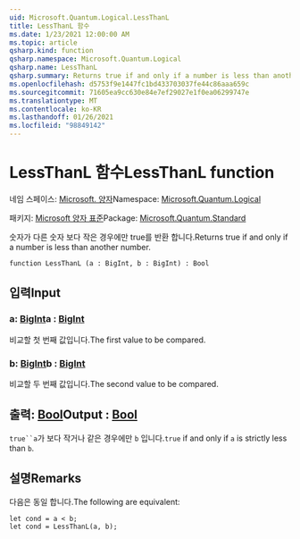 ```yaml
---
uid: Microsoft.Quantum.Logical.LessThanL
title: LessThanL 함수
ms.date: 1/23/2021 12:00:00 AM
ms.topic: article
qsharp.kind: function
qsharp.namespace: Microsoft.Quantum.Logical
qsharp.name: LessThanL
qsharp.summary: Returns true if and only if a number is less than another number.
ms.openlocfilehash: d5753f9e1447fc1bd433703037fe44c86aaa659c
ms.sourcegitcommit: 71605ea9cc630e84e7ef29027e1f0ea06299747e
ms.translationtype: MT
ms.contentlocale: ko-KR
ms.lasthandoff: 01/26/2021
ms.locfileid: "98849142"
---
```

# <a name="lessthanl-function"></a><span data-ttu-id="94106-102">LessThanL 함수</span><span class="sxs-lookup"><span data-stu-id="94106-102">LessThanL function</span></span>

<span data-ttu-id="94106-103">네임 스페이스: [Microsoft. 양자](xref:Microsoft.Quantum.Logical)</span><span class="sxs-lookup"><span data-stu-id="94106-103">Namespace: [Microsoft.Quantum.Logical](xref:Microsoft.Quantum.Logical)</span></span>

<span data-ttu-id="94106-104">패키지: [Microsoft 양자 표준](https://nuget.org/packages/Microsoft.Quantum.Standard)</span><span class="sxs-lookup"><span data-stu-id="94106-104">Package: [Microsoft.Quantum.Standard](https://nuget.org/packages/Microsoft.Quantum.Standard)</span></span>


<span data-ttu-id="94106-105">숫자가 다른 숫자 보다 작은 경우에만 true를 반환 합니다.</span><span class="sxs-lookup"><span data-stu-id="94106-105">Returns true if and only if a number is less than another number.</span></span>

```qsharp
function LessThanL (a : BigInt, b : BigInt) : Bool
```


## <a name="input"></a><span data-ttu-id="94106-106">입력</span><span class="sxs-lookup"><span data-stu-id="94106-106">Input</span></span>

### <a name="a--bigint"></a><span data-ttu-id="94106-107">a: [BigInt](xref:microsoft.quantum.lang-ref.bigint)</span><span class="sxs-lookup"><span data-stu-id="94106-107">a : [BigInt](xref:microsoft.quantum.lang-ref.bigint)</span></span>

<span data-ttu-id="94106-108">비교할 첫 번째 값입니다.</span><span class="sxs-lookup"><span data-stu-id="94106-108">The first value to be compared.</span></span>


### <a name="b--bigint"></a><span data-ttu-id="94106-109">b: [BigInt](xref:microsoft.quantum.lang-ref.bigint)</span><span class="sxs-lookup"><span data-stu-id="94106-109">b : [BigInt](xref:microsoft.quantum.lang-ref.bigint)</span></span>

<span data-ttu-id="94106-110">비교할 두 번째 값입니다.</span><span class="sxs-lookup"><span data-stu-id="94106-110">The second value to be compared.</span></span>



## <a name="output--bool"></a><span data-ttu-id="94106-111">출력: [Bool](xref:microsoft.quantum.lang-ref.bool)</span><span class="sxs-lookup"><span data-stu-id="94106-111">Output : [Bool](xref:microsoft.quantum.lang-ref.bool)</span></span>

<span data-ttu-id="94106-112">`true``a`가 보다 작거나 같은 경우에만 `b` 입니다.</span><span class="sxs-lookup"><span data-stu-id="94106-112">`true` if and only if `a` is strictly less than `b`.</span></span>

## <a name="remarks"></a><span data-ttu-id="94106-113">설명</span><span class="sxs-lookup"><span data-stu-id="94106-113">Remarks</span></span>

<span data-ttu-id="94106-114">다음은 동일 합니다.</span><span class="sxs-lookup"><span data-stu-id="94106-114">The following are equivalent:</span></span>

```qsharp
let cond = a < b;
let cond = LessThanL(a, b);
```